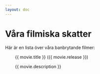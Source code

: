 ```yaml
---
layout: doc
---
```


# Våra filmiska skatter

Här är en lista över våra banbrytande filmer:

<script setup>
import { data as movies } from './movies.data.ts'
console.log(movies);
</script>

<div v-for="movie of movies" class="movie-container">
    <img :src="movie.url + '/' + movie.poster" :alt="movie.title + ' movie poster'" class="movie-poster" />
    <div class="movie-details">
        <a :href="movie.url">{{ movie.title }} ({{ movie.release }})</a>
        <p>{{ movie.description }}</p>
    </div>
</div>

<style>
.movie-container {
  display: flex;
  gap: 2rem;
  margin-bottom: 2rem;
}

.movie-poster {
  flex: 0 0 auto;
  height: 150px;
  width: auto;
}

.movie-details {
  flex: 1;
}
</style>

